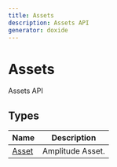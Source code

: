 ```yaml
---
title: Assets
description: Assets API
generator: doxide
---
```



# Assets

Assets API

## Types

| Name | Description |
| ---- | ----------- |
| [Asset](Asset/index.md) | Amplitude Asset. |

